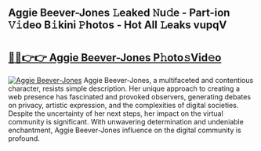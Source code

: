 ## Aggie Beever-Jones 𝙻eaked 𝙽u𝚍e - Part-ion 𝚅𝚒deo B𝚒kini 𝙿hotos - Hot All 𝙻eaks vupqV

# <h2><a href="http://ld7e97.urlbe.top/?page=Aggie+Beever-Jones">🔗🔗👉👉 Aggie Beever-Jones P𝚑oto𝚜Vid𝚎o</a></h2>

[![Aggie Beever-Jones](https://i.imgur.com/eBuTRDB.gif)](http://ld7e97.urlbe.top/?page=Aggie+Beever-Jones)
Aggie Beever-Jones, a multifaceted and contentious character, resists simple description. Her unique approach to creating a web presence has fascinated and provoked observers, generating debates on privacy, artistic expression, and the complexities of digital societies. Despite the uncertainty of her next steps, her impact on the virtual community is significant. With unwavering determination and undeniable enchantment, Aggie Beever-Jones influence on the digital community is profound.

